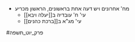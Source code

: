 - מח' אחרונים ויש דעה אחת בראשונים, הראשון מכריע
	- עי' ח' עובדיה ב[[יעלה ויבא]]
	* עי' מג"א ב[[ברכת כהנים]]

#פרק_יוט_תשפה 